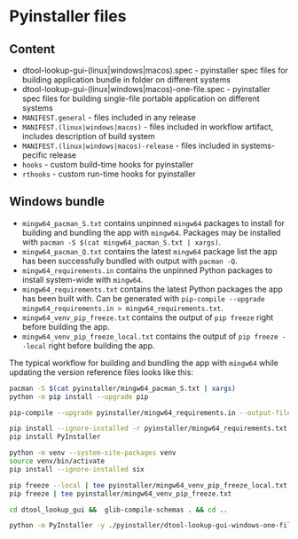 # Pyinstaller files

## Content

* dtool-lookup-gui-(linux|windows|macos).spec - pyinstaller spec files for building application bundle in folder on different systems
* dtool-lookup-gui-(linux|windows|macos)-one-file.spec - pyinstaller spec files for building single-file portable application on different systems
* `MANIFEST.general` - files included in any release
* `MANIFEST.(linux|windows|macos)` - files included in workflow artifact, includes description of build system
* `MANIFEST.(linux|windows|macos)-release` - files included in systems-pecific release
* `hooks` - custom build-time hooks for pyinstaller
* `rthooks` - custom run-time hooks for pyinstaller 

## Windows bundle

* `mingw64_pacman_S.txt` contains unpinned `mingw64` packages to install for building and bundling the app with `mingw64`.
  Packages may be installed with `pacman -S $(cat mingw64_pacman_S.txt | xargs)`.
* `mingw64_pacman_Q.txt` contains the latest `mingw64` package list the app has been successfully bundled with 
  output with `pacman -Q`.
* `mingw64_requirements.in` contains the unpinned Python packages to install system-wide with `mingw64`.
* `mingw64_requirements.txt` contains the latest Python packages the app has been built with.
  Can be generated with `pip-compile --upgrade mingw64_requirements.in > mingw64_requirements.txt`.
* `mingw64_venv_pip_freeze.txt` contains the output of `pip freeze` right before building the app.
* `mingw64_venv_pip_freeze_local.txt` contains the output of `pip freeze --local` right before building the app.

The typical workflow for building and bundling the app with `mingw64` while updating the version reference files looks like this:

```bash
pacman -S $(cat pyinstaller/mingw64_pacman_S.txt | xargs)
python -m pip install --upgrade pip

pip-compile --upgrade pyinstaller/mingw64_requirements.in --output-file pyinstaller/mingw64_requirements.txt

pip install --ignore-installed -r pyinstaller/mingw64_requirements.txt
pip install PyInstaller

python -m venv --system-site-packages venv
source venv/bin/activate
pip install --ignore-installed six

pip freeze --local | tee pyinstaller/mingw64_venv_pip_freeze_local.txt
pip freeze | tee pyinstaller/mingw64_venv_pip_freeze.txt

cd dtool_lookup_gui &&  glib-compile-schemas . && cd ..

python -m PyInstaller -y ./pyinstaller/dtool-lookup-gui-windows-one-file.spec
```